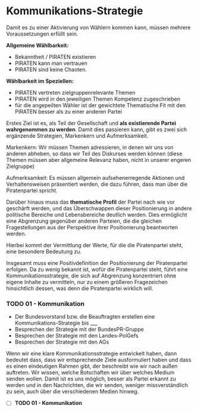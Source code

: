 # Kommunikations-Strategie

Damit es zu einer Aktivierung von Wählern kommen kann, müssen mehrere Voraussetzungen erfüllt sein.

**Allgemeine Wählbarkeit:**

* Bekanntheit / PIRATEN existieren
* PIRATEN kann man vertrauen
* PIRATEN sind keine Chaoten.

**Wählbarkeit im Speziellen:**

* PIRATEN vertreten zielgruppenrelevante Themen
* PIRATEN wird in den jeweiligen Themen Kompetenz zugeschrieben
* für die angepeilten Wähler ist der gewichtete Thematische Fit mit den PIRATEN besser als zu einer anderen Partei

Erstes Ziel ist es, als Teil der Gesellschaft und **als existierende Partei wahrgenommen zu werden**. Damit dies passieren kann, gibt es zwei sich ergänzende Strategien, Markenkern und Aufmerksamkeit.

Markenkern: Wir müssen Themen adressieren, in denen wir uns von anderen abheben, so dass wir Teil des Diskurses werden können \(diese Themen müssen aber allgemeine Relevanz haben, nicht in unserer engeren Zielgruppe\)

Aufmerksamkeit: Es müssen allgemein aufsehenerregende Aktionen und Verhaltensweisen präsentiert werden, die dazu führen, dass man über die Piratenpartei spricht.

Darüber hinaus muss das **thematische Profil** der Partei nach wie vor geschärft werden, und das Überschwappen dieser Positionierung in andere politische Bereiche und Lebensbereiche deutlich werden. Dies ermöglicht eine Abgrenzung gegenüber anderen Parteien, die die gleichen Fragestellungen aus der Perspektive ihrer Positionierung beantworten werden.

Hierbei kommt der Vermittlung der Werte, für die die Piratenpartei steht, eine besondere Bedeutung zu.

Insgesamt muss eine Positivdefinition der Positionierung der Piratenpartei erfolgen. Da zu wenig bekannt ist, wofür die Piratenpartei steht, führt eine Kommunikationsstrategie, die sich auf Abgrenzung konzentriert ohne eigene Inhalte zu vermitteln, nur zu einem größeren Fragezeichen hinsichtlich dessen, was denn die Piratenpartei wirklich will.

### TODO 01 - Kommunikation

* Der Bundesvorstand bzw. die Beauftragten erstellen eine Kommunikations-Strategie bis \_\_\_
* Besprechen der Strategie mit der BundesPR-Gruppe
* Besprechen der Strategie mit den Landes-PolGefs
* Besprechen der Strategie mit den AGs

Wenn wir eine klare Kommunikationsstrategie entwickelt haben, dann bedeutet dass, dass wir entsprechende Ziele ausformuliert haben und dass es einen eindeutigen Rahmen gibt, der beschreibt wie wir nach außen auftreten. Wir wissen, welche Botschaften wir über welches Medium senden wollen. Damit ist es uns möglich, besser als Partei erkannt zu werden und in den Nachrichten, die wir senden, weniger missverständlich zu sein, auch über die verschiedenen Medien hinweg.

* [ ] **TODO 01 - Kommunikation**



